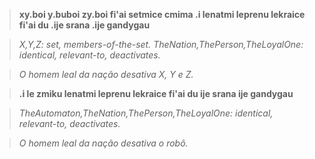 > **xy.boi y.buboi zy.boi fi'ai setmice cmima .i lenatmi leprenu lekraice fi'ai du .ije srana .ije gandygau**

> _X,Y,Z: set, members-of-the-set. TheNation,ThePerson,TheLoyalOne: identical, relevant-to, deactivates._

> _O homem leal da nação desativa X, Y e Z._

<!-- -->

> **.i le zmiku lenatmi leprenu lekraice fi'ai du ije srana ije gandygau**

> _TheAutomaton,TheNation,ThePerson,TheLoyalOne: identical, relevant-to, deactivates._

> _O homem leal da nação desativa o robô._